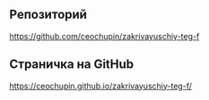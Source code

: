 ## Репозиторий
https://github.com/ceochupin/zakrivayuschiy-teg-f

## Страничка на GitHub
https://ceochupin.github.io/zakrivayuschiy-teg-f/